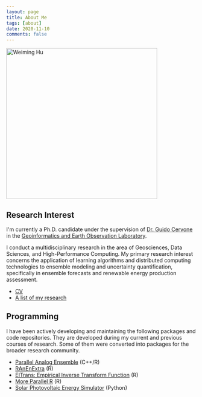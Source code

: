 ```yaml
---
layout: page
title: About Me
tags: [about]
date: 2020-11-10
comments: false
---
```


<img src="https://weiming-hu.github.io/assets/img/logo.jpg" alt="Weiming Hu" style="width:400px !important">

## Research Interest

I'm currently a Ph.D. candidate under the supervision of [Dr. Guido Cervone](https://www.geog.psu.edu/directory/guido-cervone) in the [Geoinformatics and Earth Observation Laboratory](http://geoinf.psu.edu/).

I conduct a multidisciplinary research in the area of Geosciences, Data Sciences, and High-Performance Computing. My primary research interest concerns the application of learning algorithms and distributed computing technologies to ensemble modeling and uncertainty quantification, specifically in ensemble forecasts and renewable energy production assessment.

- [CV](https://weiming-hu.github.io/assets/cv/Hu-Weiming-CV.pdf)
- [A list of my research](https://weiming-hu.github.io/research/)

## Programming

I have been actively developing and maintaining the following packages and code repositories. They are developed during my current and previous courses of research. Some of them were converted into packages for the broader research community.

- [Parallel Analog Ensemble](https://weiming-hu.github.io/AnalogsEnsemble/) (C++/R)
- [RAnEnExtra](https://weiming-hu.github.io/RAnEnExtra/) (R)
- [EITrans: Empirical Inverse Transform Function](https://weiming-hu.github.io/EITrans/) (R)
- [More Parallel R](https://weiming-hu.github.io/MoreParallelR/) (R)
- [Solar Photovoltaic Energy Simulator](https://github.com/Weiming-Hu/RenewableSimulator) (Python)
